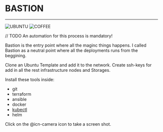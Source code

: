
# BASTION #
---
![UBUNTU] ![COFFEE]

[UBUNTU]: https://img.shields.io/badge/Ubuntu-E95420.svg?style=for-the-badge&logo=Ubuntu&logoColor=white
[COFFEE]: https://img.shields.io/badge/CoffeeScript-2F2625.svg?style=for-the-badge&logo=CoffeeScript&logoColor=white



// TODO An automation for this process is mandatory!

Bastion is the entry point where all the maginc things happens.
I called Bastion as a neutral point where all the deployments runs from the beggining.


Clone an Ubuntu Template and add it to the network.
Create ssh-keys for add in all the rest infrastructure nodes and Storages.

Install these tools inside:


* git 
* terraform
* ansible
* docker
* [kubectl](../../../../../../../../../../C:/Users/lgomezvazquez/OneDrive%20-%20SQLI/Documents/Projects/InternalDeveloperPlatform/PoC_IDP/infrastructure/bastion/Tools/Remote_K8s_remotely.md)
* helm


Click on the @icn-camera icon to take a screen shot.


